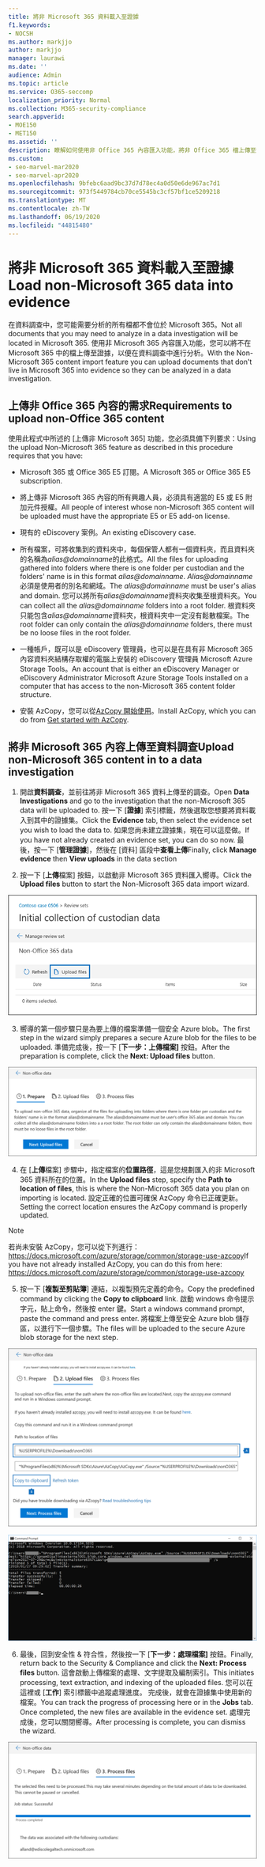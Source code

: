 ```yaml
---
title: 將非 Microsoft 365 資料載入至證據
f1.keywords:
- NOCSH
ms.author: markjjo
author: markjjo
manager: laurawi
ms.date: ''
audience: Admin
ms.topic: article
ms.service: O365-seccomp
localization_priority: Normal
ms.collection: M365-security-compliance
search.appverid:
- MOE150
- MET150
ms.assetid: ''
description: 瞭解如何使用非 Office 365 內容匯入功能，將非 Office 365 檔上傳至資料調查中的證據。
ms.custom:
- seo-marvel-mar2020
- seo-marvel-apr2020
ms.openlocfilehash: 9bfebc6aad9bc37d7d78ec4a0d50e6de967ac7d1
ms.sourcegitcommit: 973f5449784cb70ce5545bc3cf57bf1ce5209218
ms.translationtype: MT
ms.contentlocale: zh-TW
ms.lasthandoff: 06/19/2020
ms.locfileid: "44815480"
---
```

# <a name="load-non-microsoft-365-data-into-evidence"></a><span data-ttu-id="75d4e-103">將非 Microsoft 365 資料載入至證據</span><span class="sxs-lookup"><span data-stu-id="75d4e-103">Load non-Microsoft 365 data into evidence</span></span>

<span data-ttu-id="75d4e-104">在資料調查中，您可能需要分析的所有檔都不會位於 Microsoft 365。</span><span class="sxs-lookup"><span data-stu-id="75d4e-104">Not all documents that you may need to analyze in a data investigation will be located in Microsoft 365.</span></span> <span data-ttu-id="75d4e-105">使用非 Microsoft 365 內容匯入功能，您可以將不在 Microsoft 365 中的檔上傳至證據，以便在資料調查中進行分析。</span><span class="sxs-lookup"><span data-stu-id="75d4e-105">With the Non-Microsoft 365 content import feature you can upload documents that don't live in Microsoft 365 into evidence so they can be analyzed in a data investigation.</span></span>

## <a name="requirements-to-upload-non-office-365-content"></a><span data-ttu-id="75d4e-106">上傳非 Office 365 內容的需求</span><span class="sxs-lookup"><span data-stu-id="75d4e-106">Requirements to upload non-Office 365 content</span></span>

<span data-ttu-id="75d4e-107">使用此程式中所述的 [上傳非 Microsoft 365] 功能，您必須具備下列要求：</span><span class="sxs-lookup"><span data-stu-id="75d4e-107">Using the upload Non-Microsoft 365 feature as described in this procedure requires that you have:</span></span>

- <span data-ttu-id="75d4e-108">Microsoft 365 或 Office 365 E5 訂閱。</span><span class="sxs-lookup"><span data-stu-id="75d4e-108">A Microsoft 365 or Office 365 E5 subscription.</span></span>

- <span data-ttu-id="75d4e-109">將上傳非 Microsoft 365 內容的所有興趣人員，必須具有適當的 E5 或 E5 附加元件授權。</span><span class="sxs-lookup"><span data-stu-id="75d4e-109">All people of interest whose non-Microsoft 365 content will be uploaded must have the appropriate E5 or E5 add-on license.</span></span>

- <span data-ttu-id="75d4e-110">現有的 eDiscovery 案例。</span><span class="sxs-lookup"><span data-stu-id="75d4e-110">An existing eDiscovery case.</span></span>

- <span data-ttu-id="75d4e-111">所有檔案，可將收集到的資料夾中，每個保管人都有一個資料夾，而且資料夾的名稱為*alias@domainname*的此格式。</span><span class="sxs-lookup"><span data-stu-id="75d4e-111">All the files for uploading gathered into folders where there is one folder per custodian and the folders' name is in this format *alias@domainname*.</span></span> <span data-ttu-id="75d4e-112">*Alias@domainname*必須是使用者的別名和網域。</span><span class="sxs-lookup"><span data-stu-id="75d4e-112">The *alias@domainname* must be user's alias and domain.</span></span> <span data-ttu-id="75d4e-113">您可以將所有*alias@domainname*資料夾收集至根資料夾。</span><span class="sxs-lookup"><span data-stu-id="75d4e-113">You can collect all the *alias@domainname* folders into a root folder.</span></span> <span data-ttu-id="75d4e-114">根資料夾只能包含*alias@domainname*資料夾，根資料夾中一定沒有鬆散檔案。</span><span class="sxs-lookup"><span data-stu-id="75d4e-114">The root folder can only contain the *alias@domainname* folders, there must be no loose files in the root folder.</span></span>

- <span data-ttu-id="75d4e-115">一種帳戶，既可以是 eDiscovery 管理員，也可以是在具有非 Microsoft 365 內容資料夾結構存取權的電腦上安裝的 eDiscovery 管理員 Microsoft Azure Storage Tools。</span><span class="sxs-lookup"><span data-stu-id="75d4e-115">An account that is either an eDiscovery Manager or eDiscovery Administrator Microsoft Azure Storage Tools installed on a computer that has access to the non-Microsoft 365 content folder structure.</span></span>

- <span data-ttu-id="75d4e-116">安裝 AzCopy，您可以從[AzCopy 開始使用](https://docs.microsoft.com/azure/storage/common/storage-use-azcopy)。</span><span class="sxs-lookup"><span data-stu-id="75d4e-116">Install AzCopy, which you can do from [Get started with AzCopy](https://docs.microsoft.com/azure/storage/common/storage-use-azcopy).</span></span>

## <a name="upload-non-microsoft-365-content-in-to-a-data-investigation"></a><span data-ttu-id="75d4e-117">將非 Microsoft 365 內容上傳至資料調查</span><span class="sxs-lookup"><span data-stu-id="75d4e-117">Upload non-Microsoft 365 content in to a data investigation</span></span>

1. <span data-ttu-id="75d4e-118">開啟**資料調查**，並前往將非 Microsoft 365 資料上傳至的調查。</span><span class="sxs-lookup"><span data-stu-id="75d4e-118">Open **Data Investigations** and go to the investigation that the non-Microsoft 365 data will be uploaded to.</span></span>  <span data-ttu-id="75d4e-119">按一下 [**證據**] 索引標籤，然後選取您想要將資料載入到其中的證據集。</span><span class="sxs-lookup"><span data-stu-id="75d4e-119">Click the **Evidence** tab, then select the evidence set you wish to load the data to.</span></span>  <span data-ttu-id="75d4e-120">如果您尚未建立證據集，現在可以這麼做。</span><span class="sxs-lookup"><span data-stu-id="75d4e-120">If you have not already created an evidence set, you can do so now.</span></span>  <span data-ttu-id="75d4e-121">最後，按一下 [**管理證據**]，然後在 [資料] 區段中**查看上傳**</span><span class="sxs-lookup"><span data-stu-id="75d4e-121">Finally, click **Manage evidence** then **View uploads** in the data section</span></span>

2. <span data-ttu-id="75d4e-122">按一下 [**上傳**檔案] 按鈕，以啟動非 Microsoft 365 資料匯入嚮導。</span><span class="sxs-lookup"><span data-stu-id="75d4e-122">Click the **Upload files** button to start the Non-Microsoft 365 data import wizard.</span></span>

![上傳檔案](../media/574f4059-4146-4058-9df3-ec97cf28d7c7.png)

3. <span data-ttu-id="75d4e-124">嚮導的第一個步驟只是為要上傳的檔案準備一個安全 Azure blob。</span><span class="sxs-lookup"><span data-stu-id="75d4e-124">The first step in the wizard simply prepares a secure Azure blob for the files to be uploaded.</span></span>  <span data-ttu-id="75d4e-125">準備完成後，按一下 [**下一步：上傳檔案]** 按鈕。</span><span class="sxs-lookup"><span data-stu-id="75d4e-125">After the preparation is complete, click the **Next: Upload files** button.</span></span>

![準備非 Microsoft 365 的資料匯入](../media/0670a347-a578-454a-9b3d-e70ef47aec57.png)
 
4. <span data-ttu-id="75d4e-127">在 [**上傳**檔案] 步驟中，指定檔案的**位置路徑**，這是您規劃匯入的非 Microsoft 365 資料所在的位置。</span><span class="sxs-lookup"><span data-stu-id="75d4e-127">In the **Upload files** step, specify the **Path to location of files**, this is where the Non-Microsoft 365 data you plan on importing is located.</span></span>  <span data-ttu-id="75d4e-128">設定正確的位置可確保 AzCopy 命令已正確更新。</span><span class="sxs-lookup"><span data-stu-id="75d4e-128">Setting the correct location ensures the AzCopy command is properly updated.</span></span>

> [!NOTE]
> <span data-ttu-id="75d4e-129">若尚未安裝 AzCopy，您可以從下列進行：https://docs.microsoft.com/azure/storage/common/storage-use-azcopy</span><span class="sxs-lookup"><span data-stu-id="75d4e-129">If you have not already installed AzCopy, you can do this from here: https://docs.microsoft.com/azure/storage/common/storage-use-azcopy</span></span>

5. <span data-ttu-id="75d4e-130">按一下 [**複製至剪貼簿**] 連結，以複製預先定義的命令。</span><span class="sxs-lookup"><span data-stu-id="75d4e-130">Copy the predefined command by clicking the **Copy to clipboard** link.</span></span> <span data-ttu-id="75d4e-131">啟動 windows 命令提示字元，貼上命令，然後按 enter 鍵。</span><span class="sxs-lookup"><span data-stu-id="75d4e-131">Start a windows command prompt, paste the command and press enter.</span></span>  <span data-ttu-id="75d4e-132">將檔案上傳至安全 Azure blob 儲存區，以進行下一個步驟。</span><span class="sxs-lookup"><span data-stu-id="75d4e-132">The files will be uploaded to the secure Azure blob storage for the next step.</span></span>

![上傳非 Microsoft 365 資料匯入的檔案](../media/3ea53b5d-7f9b-4dfc-ba63-90a38c14d41a.png)

![使用 AzCopy 匯入非 Microsoft 365 資料](../media/504e2dbe-f36f-4f36-9b08-04aea85d8250.png)

6. <span data-ttu-id="75d4e-135">最後，回到安全性 & 符合性，然後按一下 [**下一步：處理檔案]** 按鈕。</span><span class="sxs-lookup"><span data-stu-id="75d4e-135">Finally, return back to the Security & Compliance and click the **Next: Process files** button.</span></span>  <span data-ttu-id="75d4e-136">這會啟動上傳檔案的處理、文字提取及編制索引。</span><span class="sxs-lookup"><span data-stu-id="75d4e-136">This initiates processing, text extraction, and indexing of the uploaded files.</span></span>  <span data-ttu-id="75d4e-137">您可以在這裡或 [**工作**] 索引標籤中追蹤處理進度。 完成後，就會在證據集中使用新的檔案。</span><span class="sxs-lookup"><span data-stu-id="75d4e-137">You can track the progress of processing here or in the **Jobs** tab.  Once completed, the new files are available in the evidence set.</span></span>  <span data-ttu-id="75d4e-138">處理完成後，您可以關閉嚮導。</span><span class="sxs-lookup"><span data-stu-id="75d4e-138">After processing is complete, you can dismiss the wizard.</span></span>

![非 Microsoft 365 Import 處理檔案](../media/218b1545-416a-4a9f-9b25-3b70e8508f67.png)

